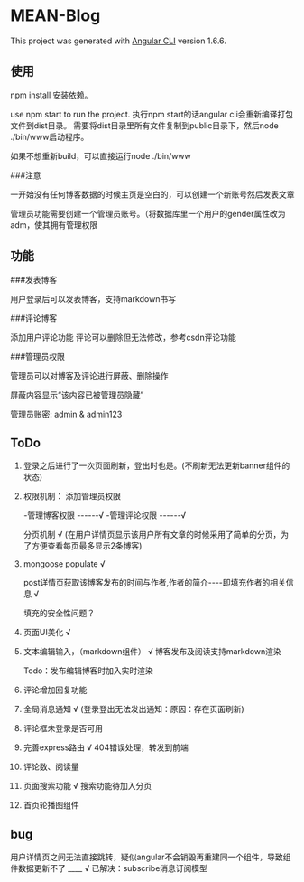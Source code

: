 # MEAN-Blog

This project was generated with [Angular CLI](https://github.com/angular/angular-cli) version 1.6.6.

## 使用

npm install 安装依赖。

use npm start to run the project. 
执行npm start的话angular cli会重新编译打包文件到dist目录。
需要将dist目录里所有文件复制到public目录下，然后node ./bin/www启动程序。

如果不想重新build，可以直接运行node ./bin/www

###注意

一开始没有任何博客数据的时候主页是空白的，可以创建一个新账号然后发表文章

管理员功能需要创建一个管理员账号。（将数据库里一个用户的gender属性改为adm，使其拥有管理权限

## 功能

###发表博客

用户登录后可以发表博客，支持markdown书写

###评论博客

添加用户评论功能
评论可以删除但无法修改，参考csdn评论功能

###管理员权限

管理员可以对博客及评论进行屏蔽、删除操作

屏蔽内容显示“该内容已被管理员隐藏”

管理员账密: admin & admin123

## ToDo

 1. 登录之后进行了一次页面刷新，登出时也是。(不刷新无法更新banner组件的状态)
 2. 权限机制： 添加管理员权限
 
    -管理博客权限 ------√
    -管理评论权限 ------√

    分页机制    √ (在用户详情页显示该用户所有文章的时候采用了简单的分页，为了方便查看每页最多显示2条博客)
 3. mongoose populate   √

    post详情页获取该博客发布的时间与作者,作者的简介----即填充作者的相关信息    √

    填充的安全性问题？

 4. 页面UI美化  √
 5. 文本编辑输入，（markdown组件） √ 博客发布及阅读支持markdown渲染

    Todo：发布编辑博客时加入实时渲染

 6. 评论增加回复功能
 7. 全局消息通知      √ (登录登出无法发出通知：原因：存在页面刷新)
 8. 评论框未登录是否可用
 9. 完善express路由     √ 404错误处理，转发到前端
 10. 评论数、阅读量
 11. 页面搜索功能     √ 搜索功能待加入分页
 12. 首页轮播图组件

## bug
用户详情页之间无法直接跳转，疑似angular不会销毁再重建同一个组件，导致组件数据更新不了 ____ √ 已解决：subscribe消息订阅模型